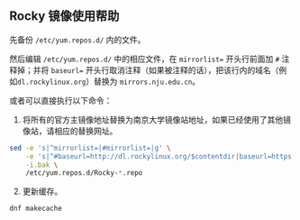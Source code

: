 ## Rocky 镜像使用帮助

先备份 `/etc/yum.repos.d/` 内的文件。

然后编辑 `/etc/yum.repos.d/` 中的相应文件，在 `mirrorlist=` 开头行前面加 `#` 注释掉；并将 `baseurl=`
开头行取消注释（如果被注释的话），把该行内的域名（例如`dl.rockylinux.org`）替换为 `mirrors.nju.edu.cn`。

或者可以直接执行以下命令：

1. 将所有的官方主镜像地址替换为南京大学镜像站地址，如果已经使用了其他镜像站，请相应的替换网址。
~~~bash
sed -e 's|^mirrorlist=|#mirrorlist=|g' \
    -e 's|^#baseurl=http://dl.rockylinux.org/$contentdir|baseurl=https://mirrors.nju.edu.cn/rocky|g' \
    -i.bak \
    /etc/yum.repos.d/Rocky-*.repo
~~~

2. 更新缓存。
~~~bash
dnf makecache
~~~
